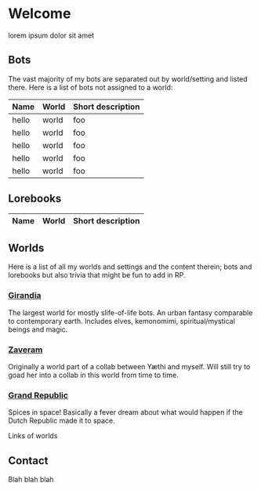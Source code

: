 # Welcome

lorem ipsum dolor sit amet

## Bots

The vast majority of my bots are separated out by world/setting and listed there. Here is a list of bots not assigned to a world:

| Name         | World    | Short description                 |
|:-------------|:---------|:----------------------------------|
| hello | world | foo |
| hello | world | foo |
| hello | world | foo |
| hello | world | foo |
| hello | world | foo |

## Lorebooks

| Name         | World    | Short description                 |
|:-------------|:---------|:----------------------------------|

## Worlds

Here is a list of all my worlds and settings and the content therein; bots and lorebooks but also trivia that might be fun to add in RP.

### [Girandia](/Girandia)

The largest world for mostly slife-of-life bots. An urban fantasy comparable to contemporary earth. Includes elves, kemonomimi, spiritual/mystical beings and magic.

### [Zaveram](/Zaveram)

Originally a world part of a collab between Yæthi and myself. Will still try to goad her into a collab in this world from time to time.

### [Grand Republic](/GrandRepublic)

Spices in space! Basically a fever dream about what would happen if the Dutch Republic made it to space.

Links of worlds

## Contact

Blah blah blah
